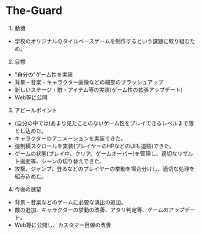 # The-Guard
1. 動機
- 学校のオリジナルのタイルベースゲームを制作するという課題に取り組むため。

2. 目標
- "自分の"ゲーム性を実装
- 背景・音楽・キャラクター画像などの細部のブラッシュアップ
- 新しいステージ・敵・アイテム等の実装(ゲーム性の拡張アップデート)
- Web等に公開
 
3. アピールポイント
- (自分の中では)あまり見たことのないゲーム性をプレイできるレベルまで落とし込めた。
- キャラクターのアニメーションを実装できた。
- 強制横スクロールを実装(プレイヤーのHPなどのUIも追跡)できた。
- ゲームの状態(プレイ中、クリア、ゲームオーバー)を管理し、適切なリザルト画面等、シーンの切り替えできた。
- 攻撃、ジャンプ、登るなどのプレイヤーの挙動を場合分けし、適切な処理を組み込めた。
4. 今後の展望
- 背景・音楽などのゲームに必要な演出の追加。
- 敵の追加、キャラクターの挙動の改善、アタリ判定等、ゲームのアップデート。
- Web等に公開し、カスタマー目線の改善
